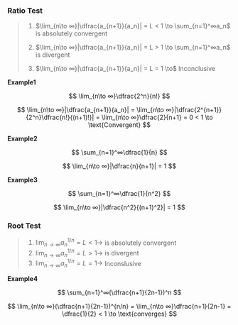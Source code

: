 ### Ratio Test

> 1. $\lim_{n\to ∞}|\dfrac{a_{n+1}}{a_n}| = L < 1 \to \sum_{n=1}^∞a_n$ is absolutely convergent
> 
> 2. $\lim_{n\to ∞}|\dfrac{a_{n+1}}{a_n}| = L > 1 \to \sum_{n=1}^∞a_n$ is divergent
> 
> 3. $\lim_{n\to ∞}|\dfrac{a_{n+1}}{a_n}| = L = 1 \to$ Inconclusive 

**Example1**

$$
    \lim_{n\to ∞}\dfrac{2^n}{n!}
$$

$$
    \lim_{n\to ∞}|\dfrac{a_{n+1}}{a_n}| =   \lim_{n\to ∞}|\dfrac{2^{n+1}}{2^n}\dfrac{n!}{(n+1)!}| =  \lim_{n\to ∞}\dfrac{2}{n+1} = 0 < 1 \to \text{Convergent}
$$

**Example2**

$$
    \sum_{n=1}^∞\dfrac{1}{n} 
$$

$$
    \lim_{n\to ∞}|\dfrac{n}{n+1}| = 1
$$

**Example3**

$$
    \sum_{n=1}^∞\dfrac{1}{n^2} 
$$

$$
    \lim_{n\to ∞}|\dfrac{n^2}{(n+1)^2}| = 1
$$

### Root Test

> 1. $\lim_{n\to ∞}a_n^{1/n} = L < 1 \to$ is absolutely convergent
> 2. $\lim_{n\to ∞}a_n^{1/n} = L > 1 \to$ is divergent
> 3. $\lim_{n\to ∞}a_n^{1/n} = L = 1 \to$ Inconslusive

**Example4**

$$
    \sum_{n=1}^∞(\dfrac{n+1}{2n-1})^n
$$

$$
    \lim_{n\to ∞}(\dfrac{n+1}{2n-1})^{n/n} =  \lim_{n\to ∞}\dfrac{n+1}{2n-1} = \dfrac{1}{2} < 1 \to \text{converges}
$$


